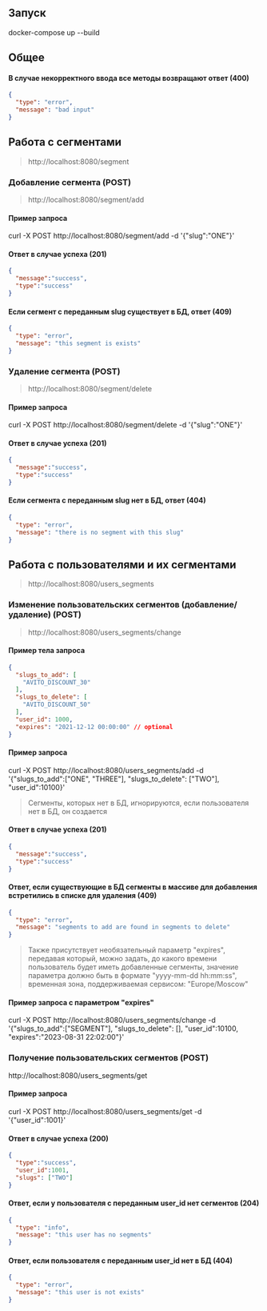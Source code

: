 
## Запуск

  docker-compose up --build

## Общее
#### В случае некорректного ввода все методы возвращают ответ (400)
```json
{
  "type": "error",
  "message": "bad input"
}
```

## Работа с сегментами

> http://localhost:8080/segment

### Добавление сегмента (POST)
> http://localhost:8080/segment/add
#### Пример запроса
  curl -X POST http://localhost:8080/segment/add -d '{"slug":"ONE"}'
#### Ответ в случае успеха (201)
```json
{
  "message":"success",
  "type":"success"
}
```
#### Если сегмент с переданным slug существует в БД, ответ (409)
```json
{
  "type": "error",
  "message": "this segment is exists"
}
```
### Удаление сегмента (POST)
> http://localhost:8080/segment/delete
#### Пример запроса
  curl -X POST http://localhost:8080/segment/delete -d '{"slug":"ONE"}'
#### Ответ в случае успеха (201)
```json
{
  "message":"success",
  "type":"success"
}
```

#### Если сегмента с переданным slug нет в БД, ответ (404)
```json
{
  "type": "error",
  "message": "there is no segment with this slug"
}
```

## Работа с пользователями и их сегментами
> http://localhost:8080/users_segments

### Изменение пользовательских сегментов (добавление/удаление) (POST)
> http://localhost:8080/users_segments/change
#### Пример тела запроса
```json
{
  "slugs_to_add": [
    "AVITO_DISCOUNT_30"
  ],
  "slugs_to_delete": [
    "AVITO_DISCOUNT_50"
  ],
  "user_id": 1000,
  "expires": "2021-12-12 00:00:00" // optional
}
```
#### Пример запроса
  curl -X POST http://localhost:8080/users_segments/add -d '{"slugs_to_add":["ONE", "THREE"], "slugs_to_delete": ["TWO"], "user_id":10100}'

> Сегменты, которых нет в БД, игнорируются, если пользователя нет в БД, он создается

#### Ответ в случае успеха (201)
```json
{
  "message":"success",
  "type":"success"
}
```
#### Ответ, если существующие в БД сегменты в массиве для добавления встретились в списке для удаления (409)
```json
{
  "type": "error",
  "message": "segments to add are found in segments to delete"
}
```
> Также присутствует необязательный параметр "expires", передавая который, можно задать, до какого времени пользователь будет иметь добавленные сегменты, значение параметра должно быть в формате "yyyy-mm-dd hh:mm:ss", временная зона, поддерживаемая сервисом: "Europe/Moscow"

#### Пример запроса с параметром "expires"
  curl -X POST http://localhost:8080/users_segments/change -d '{"slugs_to_add":["SEGMENT"], "slugs_to_delete": [], "user_id":10100, "expires":"2023-08-31 22:02:00"}'
### Получение пользовательских сегментов (POST)
  http://localhost:8080/users_segments/get
#### Пример запроса
  curl -X POST http://localhost:8080/users_segments/get -d '{"user_id":1001}'
#### Ответ в случае успеха (200)
```json
{
  "type":"success",
  "user_id":1001,
  "slugs": ["TWO"]
}
```
#### Ответ, если у пользователя с переданным user_id нет сегментов (204)
```json
{
  "type": "info",
  "message": "this user has no segments"
}
```
#### Ответ, если пользователя с переданным user_id нет в БД (404)
```json
{
  "type": "error",
  "message": "this user is not exists"
}
```



